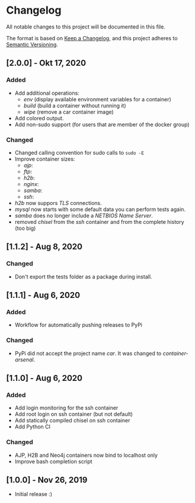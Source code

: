 # Changelog

All notable changes to this project will be documented in this file.

The format is based on [Keep a Changelog](https://keepachangelog.com/en/1.0.0/),
and this project adheres to [Semantic Versioning](https://semver.org/spec/v2.0.0.html).


## [2.0.0] - Okt 17, 2020

### Added

* Add additional operations:
  * *env* (display available environment variables for a container)
  * *build* (build a container without running it)
  * *wipe* (remove a car container image)
* Add colored output.
* Add non-sudo support (for users that are member of the docker group)

### Changed

* Changed calling convention for sudo calls to ``sudo -E``
* Improve container sizes:
  * *ajp*:
  * *ftp*:
  * *h2b*:
  * *nginx*:
  * *samba*:
  * *ssh*:
* *h2b* now suppors *TLS* connections.
* *mysql* now starts with some default data you can perform tests again.
* *samba* does no longer include a *NETBIOS Name Server*.
* removed *chisel* from the *ssh* container and from the complete history (too big)


## [1.1.2] - Aug 8, 2020

### Changed

* Don't export the tests folder as a package during install.


## [1.1.1] - Aug 6, 2020

### Added

* Workflow for automatically pushing releases to PyPi

### Changed

* PyPi did not accept the project name *car*. It was changed to *container-arsenal*.


## [1.1.0] - Aug 6, 2020

### Added

* Add login monitoring for the ssh container
* Add root login on ssh container (but not default)
* Add statically compiled chisel on ssh container
* Add Python CI

### Changed

* AJP, H2B and Neo4j containers now bind to localhost only
* Improve bash completion script


## [1.0.0] - Nov 26, 2019

* Initial release :)
